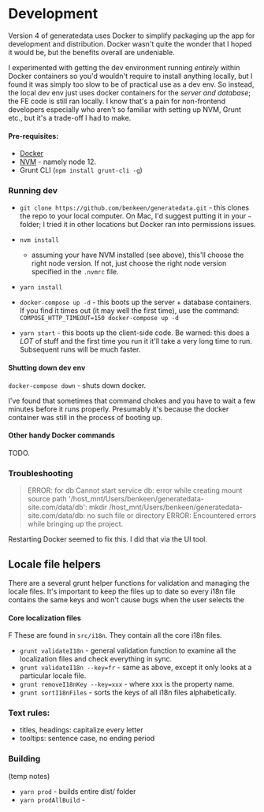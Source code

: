 # Development

Version 4 of generatedata uses Docker to simplify packaging up the app for development and distribution. Docker
wasn't quite the wonder that I hoped it would be, but the benefits overall are undeniable.

I experimented with getting the dev environment running _entirely_ within Docker containers so you'd wouldn't require
to install anything locally, but I found it was simply too slow to be of practical use as a dev env. So instead, the 
local dev env just uses docker containers for the _server and database_; the FE code is still ran locally. I know that's
a pain for non-frontend developers especially who aren't so familiar with setting up NVM, Grunt etc., but it's a
trade-off I had to make. 

#### Pre-requisites:

- [Docker](https://docs.docker.com/get-docker/)
- [NVM](https://github.com/nvm-sh/nvm#installing-and-updating) - namely node 12.
- Grunt CLI (`npm install grunt-cli -g`)

### Running dev

- `git clone https://github.com/benkeen/generatedata.git` - this clones the repo to your local computer. On Mac, I'd
suggest putting it in your `~` folder; I tried it in other locations but Docker ran into permissions issues.  
     
- `nvm install`
    - assuming your have NVM installed (see above), this'll choose the right node version. If not, just choose the 
    right node version specified in the `.nvmrc` file. 

- `yarn install` 
- `docker-compose up -d` - this boots up the server + database containers. If you find it times out (it may well the 
first time), use the command: `COMPOSE_HTTP_TIMEOUT=150 docker-compose up -d` 
- `yarn start` - this boots up the client-side code. Be warned: this does a *LOT* of stuff and the first time you run
it it'll take a very long time to run. Subsequent runs will be much faster. 


#### Shutting down dev env

`docker-compose down` - shuts down docker.

I've found that sometimes that command chokes and you have to wait a few minutes before it runs properly. Presumably
it's because the docker container was still in the process of booting up.

#### Other handy Docker commands 

TODO.



### Troubleshooting

> ERROR: for db  Cannot start service db: error while creating mount source path '/host_mnt/Users/benkeen/generatedata-site.com/data/db': mkdir /host_mnt/Users/benkeen/generatedata-site.com/data/db: no such file or directory
  ERROR: Encountered errors while bringing up the project.

Restarting Docker seemed to fix this. I did that via the UI tool.




## Locale file helpers

There are a several grunt helper functions for validation and managing the locale files. It's important to keep the files
up to date so every i18n file contains the same keys and won't cause bugs when the user selects the 

#### Core localization files
F
These are found in `src/i18n`. They contain all the core i18n files.

- `grunt validateI18n` - general validation function to examine all the localization files and check everything in sync.
- `grunt validateI18n --key=fr` - same as above, except it only looks at a particular locale file.
- `grunt removeI18nKey --key=xxx` - where xxx is the property name.
- `grunt sortI18nFiles` - sorts the keys of all i18n files alphabetically.


### Text rules:

- titles, headings: capitalize every letter
- tooltips: sentence case, no ending period



### Building

(temp notes)

- `yarn prod` - builds entire dist/ folder
- `yarn prodAllBuild` - 
